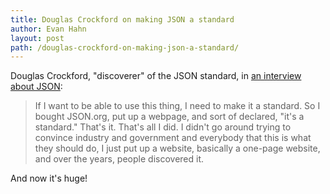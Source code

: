 ```yaml
---
title: Douglas Crockford on making JSON a standard
author: Evan Hahn
layout: post
path: /douglas-crockford-on-making-json-a-standard/
---
```


Douglas Crockford, "discoverer" of the JSON standard, in [an interview about JSON][1]:

> If I want to be able to use this thing, I need to make it a standard. So I bought JSON.org, put up a webpage, and sort of declared, "it's a standard." That's it. That's all I did. I didn't go around trying to convince industry and government and everybody that this is what they should do, I just put up a website, basically a one-page website, and over the years, people discovered it.

And now it's huge!

[1]: http://youtu.be/kc8BAR7SHJI
